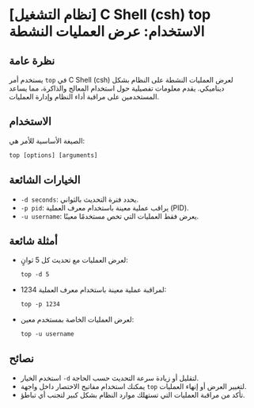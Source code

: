 # [نظام التشغيل] C Shell (csh) top الاستخدام: عرض العمليات النشطة

## نظرة عامة
يستخدم أمر `top` في C Shell (csh) لعرض العمليات النشطة على النظام بشكل ديناميكي. يقدم معلومات تفصيلية حول استخدام المعالج والذاكرة، مما يساعد المستخدمين على مراقبة أداء النظام وإدارة العمليات.

## الاستخدام
الصيغة الأساسية للأمر هي:

```csh
top [options] [arguments]
```

## الخيارات الشائعة
- `-d seconds`: يحدد فترة التحديث بالثواني.
- `-p pid`: يراقب عملية معينة باستخدام معرف العملية (PID).
- `-u username`: يعرض فقط العمليات التي تخص مستخدمًا معينًا.

## أمثلة شائعة
- لعرض العمليات مع تحديث كل 5 ثوانٍ:
    ```csh
    top -d 5
    ```

- لمراقبة عملية معينة باستخدام معرف العملية 1234:
    ```csh
    top -p 1234
    ```

- لعرض العمليات الخاصة بمستخدم معين:
    ```csh
    top -u username
    ```

## نصائح
- استخدم الخيار `-d` لتقليل أو زيادة سرعة التحديث حسب الحاجة.
- يمكنك استخدام مفاتيح الاختصار داخل واجهة `top` لتغيير العرض أو إنهاء العمليات.
- تأكد من مراقبة العمليات التي تستهلك موارد النظام بشكل كبير لتجنب أي تباطؤ.